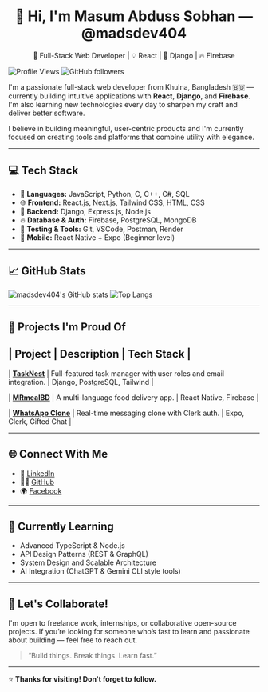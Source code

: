 <h1 align="center">👋 Hi, I'm Masum Abduss Sobhan — @madsdev404</h1>
<p align="center">🚀 Full-Stack Web Developer | 💡 React | 🐍 Django | 🔥 Firebase</p>

![Profile Views](https://komarev.com/ghpvc/?username=madsdev404&style=flat-square)
![GitHub followers](https://img.shields.io/github/followers/madsdev404?style=social)

I'm a passionate full-stack web developer from Khulna, Bangladesh 🇧🇩 — currently building intuitive applications with **React**, **Django**, and **Firebase**. I'm also learning new technologies every day to sharpen my craft and deliver better software.

I believe in building meaningful, user-centric products and I'm currently focused on creating tools and platforms that combine utility with elegance.

---

## 💻 Tech Stack

- 🔧 **Languages:** JavaScript, Python, C, C++, C#, SQL
- 🌐 **Frontend:** React.js, Next.js, Tailwind CSS, HTML, CSS
- 🧠 **Backend:** Django, Express.js, Node.js
- 🔥 **Database & Auth:** Firebase, PostgreSQL, MongoDB
- 🧪 **Testing & Tools:** Git, VSCode, Postman, Render
- 📱 **Mobile:** React Native + Expo (Beginner level)

---

## 📈 GitHub Stats

![madsdev404's GitHub stats](https://github-readme-stats.vercel.app/api?username=madsdev404&show_icons=true&theme=github_dark&hide_title=true)
![Top Langs](https://github-readme-stats.vercel.app/api/top-langs/?username=madsdev404&layout=compact&theme=github_dark)

---

## 📂 Projects I'm Proud Of

## | Project | Description | Tech Stack |

| [**TaskNest**](https://github.com/madsdev404/task_management) | Full-featured task manager with user roles and email integration. | Django, PostgreSQL, Tailwind |

| [**MRmealBD**](https://github.com/madsdev404/MRmealBD) | A multi-language food delivery app. | React Native, Firebase |

| [**WhatsApp Clone**](https://github.com/madsdev404/whatsapp-clone) | Real-time messaging clone with Clerk auth. | Expo, Clerk, Gifted Chat |

---

## 🌐 Connect With Me

- 💼 [LinkedIn](https://www.linkedin.com/in/madsdev404/)
- 🧑‍💻 [GitHub](https://github.com/madsdev404)
- 🌍 [Facebook](https://www.facebook.com/madsdev404/)

---

## 🔭 Currently Learning

- Advanced TypeScript & Node.js
- API Design Patterns (REST & GraphQL)
- System Design and Scalable Architecture
- AI Integration (ChatGPT & Gemini CLI style tools)

---

## 🤝 Let's Collaborate!

I'm open to freelance work, internships, or collaborative open-source projects. If you’re looking for someone who’s fast to learn and passionate about building — feel free to reach out.

> “Build things. Break things. Learn fast.”

---

⭐ **Thanks for visiting! Don't forget to follow.**
